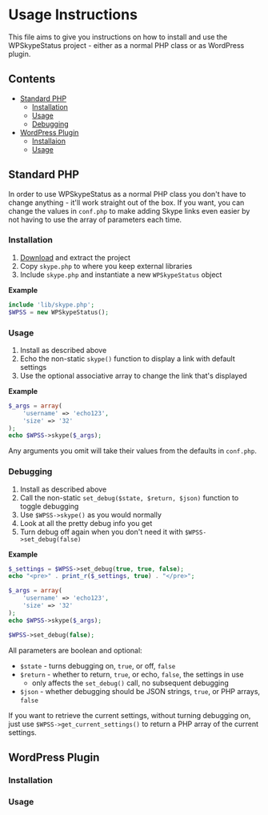 # Usage Instructions #

This file aims to give you instructions on how to install and use the WPSkypeStatus project - either as a normal PHP class or as WordPress plugin.

## Contents ##

* [Standard PHP](#standard-php)
    * [Installation](#installaion)
    * [Usage](#usage)
    * [Debugging](#debugging)
* [WordPress Plugin](#wordpress-plugin)
    * [Installaion](#installation-1)
    * [Usage](#usage-1)

## Standard PHP ##

In order to use WPSkypeStatus as a normal PHP class you don't have to change anything - it'll work straight out of the box. If you want, you can change the values in `conf.php` to make adding Skype links even easier by not having to use the array of parameters each time.

### Installation ###

1. [Download](https://github.com/Ultrabenosaurus/WPSkypeStatus/zipball/master) and extract the project
2. Copy `skype.php` to where you keep external libraries
2. Include `skype.php` and instantiate a new `WPSkypeStatus` object

**Example**

```php
include 'lib/skype.php';
$WPSS = new WPSkypeStatus();
```

### Usage ###

1. Install as described above
2. Echo the non-static `skype()` function to display a link with default settings
3. Use the optional associative array to change the link that's displayed

**Example**

```php
$_args = array(
    'username' => 'echo123',
    'size' => '32'
);
echo $WPSS->skype($_args);
```

Any arguments you omit will take their values from the defaults in `conf.php`.

### Debugging ###

1. Install as described above
2. Call the non-static `set_debug($state, $return, $json)` function to toggle debugging
3. Use `$WPSS->skype()` as you would normally
4. Look at all the pretty debug info you get
5. Turn debug off again when you don't need it with `$WPSS->set_debug(false)`

**Example**

```php
$_settings = $WPSS->set_debug(true, true, false);
echo "<pre>" . print_r($_settings, true) . "</pre>";

$_args = array(
    'username' => 'echo123',
    'size' => '32'
);
echo $WPSS->skype($_args);

$WPSS->set_debug(false);
```

All parameters are boolean and optional:

* `$state` - turns debugging on, `true`, or off, `false`
* `$return` - whether to return, `true`, or echo, `false`, the settings in use
    * only affects the `set_debug()` call, no subsequent debugging
* `$json` - whether debugging should be JSON strings, `true`, or PHP arrays, `false`

If you want to retrieve the current settings, without turning debugging on, just use `$WPSS->get_current_settings()` to return a PHP array of the current settings.

## WordPress Plugin ##

### Installation ###

### Usage ###